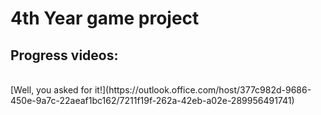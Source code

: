 # 4th Year game project
## Progress videos:
<Videos open>
<Contents</summary>
<br>
[Well, you asked for it!](https://outlook.office.com/host/377c982d-9686-450e-9a7c-22aeaf1bc162/7211f19f-262a-42eb-a02e-289956491741)
</Videos>


